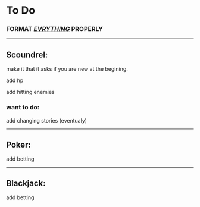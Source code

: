 # To Do
### FORMAT <ins>_EVRYTHING_</ins> PROPERLY

-----------
## Scoundrel: 
make it that it asks if you are new at the begining. 

add hp

add hitting enemies

### want to do:

add changing stories (eventualy)

-----------
## Poker:
add betting

-----------
## Blackjack:
add betting
